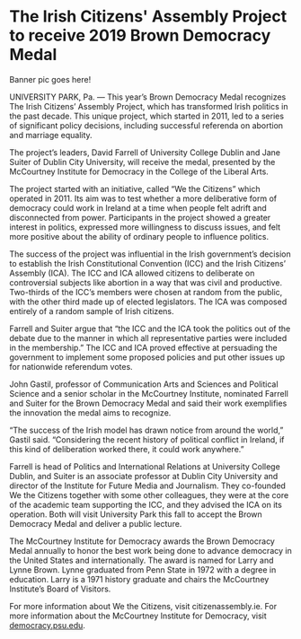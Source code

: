 # The Irish Citizens' Assembly Project to receive 2019 Brown Democracy Medal

Banner pic goes here!

UNIVERSITY PARK, Pa. — This year’s Brown Democracy Medal recognizes The Irish Citizens’ Assembly Project, which has transformed Irish politics in the past decade. This unique project, which started in 2011, led to a series of significant policy decisions, including successful referenda on abortion and marriage equality.

The project’s leaders, David Farrell of University College Dublin and Jane Suiter of Dublin City University, will receive the medal, presented by the McCourtney Institute for Democracy in the College of the Liberal Arts.

The project started with an initiative, called “We the Citizens” which operated in 2011. Its aim was to test whether a more deliberative form of democracy could work in Ireland at a time when people felt adrift and disconnected from power. Participants in the project showed a greater interest in politics, expressed more willingness to discuss issues, and felt more positive about the ability of ordinary people to influence politics.

The success of the project was influential in the Irish government’s decision to establish the Irish Constitutional Convention (ICC) and the Irish Citizens’ Assembly (ICA). The ICC and ICA allowed citizens to deliberate on controversial subjects like abortion in a way that was civil and productive. Two-thirds of the ICC’s members were chosen at random from the public, with the other third made up of elected legislators. The ICA was composed entirely of a random sample of Irish citizens.

Farrell and Suiter argue that “the ICC and the ICA took the politics out of the debate due to the manner in which all representative parties were included in the membership.” The ICC and ICA proved effective at persuading the government to implement some proposed policies and put other issues up for nationwide referendum votes.

John Gastil, professor of Communication Arts and Sciences and Political Science and a senior scholar in the McCourtney Institute, nominated Farrell and Suiter for the Brown Democracy Medal and said their work exemplifies the innovation the medal aims to recognize.

“The success of the Irish model has drawn notice from around the world,” Gastil said. “Considering the recent history of political conflict in Ireland, if this kind of deliberation worked there, it could work anywhere.”

Farrell is head of Politics and International Relations at University College Dublin, and Suiter is an associate professor at Dublin City University and director of the Institute for Future Media and Journalism. They co-founded We the Citizens together with some other colleagues, they were at the core of the academic team supporting the ICC, and they advised the ICA on its operation. Both will visit University Park this fall to accept the Brown Democracy Medal and deliver a public lecture.

The McCourtney Institute for Democracy awards the Brown Democracy Medal annually to honor the best work being done to advance democracy in the United States and internationally. The award is named for Larry and Lynne Brown. Lynne graduated from Penn State in 1972 with a degree in education. Larry is a 1971 history graduate and chairs the McCourtney Institute’s Board of Visitors.

For more information about We the Citizens, visit citizenassembly.ie. For more information about the McCourtney Institute for Democracy, visit <a href="https://democracy.psu.edu/" target="_blank">democracy.psu.edu</a>.